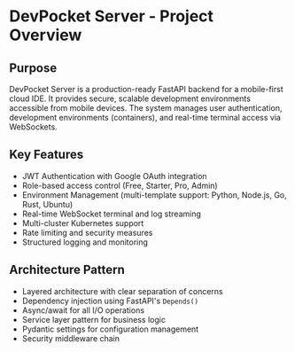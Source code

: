 # DevPocket Server - Project Overview

## Purpose
DevPocket Server is a production-ready FastAPI backend for a mobile-first cloud IDE. It provides secure, scalable development environments accessible from mobile devices. The system manages user authentication, development environments (containers), and real-time terminal access via WebSockets.

## Key Features
- JWT Authentication with Google OAuth integration
- Role-based access control (Free, Starter, Pro, Admin)
- Environment Management (multi-template support: Python, Node.js, Go, Rust, Ubuntu)
- Real-time WebSocket terminal and log streaming
- Multi-cluster Kubernetes support
- Rate limiting and security measures
- Structured logging and monitoring

## Architecture Pattern
- Layered architecture with clear separation of concerns
- Dependency injection using FastAPI's `Depends()`
- Async/await for all I/O operations
- Service layer pattern for business logic
- Pydantic settings for configuration management
- Security middleware chain

